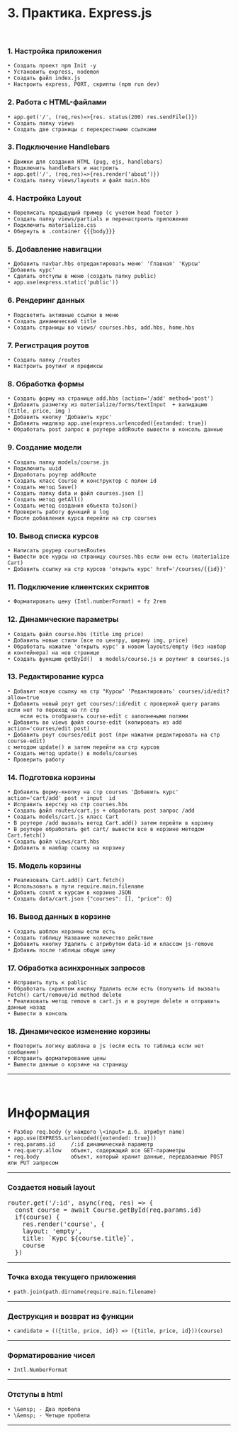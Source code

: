 # 3. Практика. Express.js
&emsp;  
### 1. Настройка приложения
	• Создать проект npm Init -y
	• Установить express, nodemon
	• Создать файл index.js
	• Настроить express, PORT, скрипты (npm run dev)

### 2. Работа с HTML-файлами
	• app.get('/', (req,res)=>{res. status(200) res.sendFile()})
	• Создать папку views
	• Создать две страницы с перекрестными ссылками

### 3. Подключение Handlebars
	• Движки для создания HTML (pug, ejs, handlebars)
	• Подключить handleBars и настроить
	• app.get('/', (req,res)=>{res.render('about')})
	• Создать папку views/layouts и файл main.hbs

### 4. Настройка Layout
	• Переписать предыдущий пример (с учетом head footer )
	• Создать папку views/partials и перенастроить приложение
	• Подключить materialize.css
	• Обернуть в .container {{{body}}}

### 5. Добавление навигации
	• Добавить navbar.hbs отредактировать меню' 'Главная' 'Курсы' 'Добавить курс'
	• Сделать отступы в меню (создать папку public)
	• app.use(express.static('public'))

### 6. Рендеринг данных
	• Подсветить активные ссылки в меню
	• Создать динамический title
	• Создать страницы во views/ courses.hbs, add.hbs, home.hbs

### 7. Регистрация роутов
	• Создать папку /routes
	• Настроить роутинг и префиксы

### 8. Обработка формы
	• Создать форму на странице add.hbs (action='/add' method='post')
	• Добавить разметку из materialize/forms/textInput  + валидацию (title, price, img )
	• Добавить кнопку 'Добавить курс'
	• Добавить мидлвэр app.use(express.urlencoded({extanded: true})
	• Обработать post запрос в роутере addRoute вывести в консоль данные

### 9. Создание модели
	• Создать папку models/course.js
	• Подключить uuid
	• Доработать роутер addRoute
	• Cоздать класс Course и конструктор с полем id
	• Создать метод Save()
	• Создать папку data и файл courses.json []
	• Создать метод getAll()
	• Создать метод создания объекта toJson()
	• Проверить работу функций в log
	• После добавления курса перейти на стр courses

### 10. Вывод списка курсов
	• Написать роурер coursesRoutes
	• Вывести все курсы на страницу courses.hbs если они есть (materialize Cart)
	• Добавить ссылку на стр курсов 'открыть курс' href='/courses/{{id}}'

### 11. Подключение клиентских скриптов
	• Форматировать цену (Intl.numberFormat) + fz 2rem

### 12. Динамические параметры
	• Cоздать файл course.hbs (title img price)
	• Добавить новые стили (все по центру, ширину img, price)
	• Обработать нажатие 'открыть курс' в новом layouts/empty (без навбар и контейнера) на нов странице
	• Создать функцию getById()  в models/course.js и роутинг в courses.js

### 13. Редактирование курса
	• Добавит новую ссылку на стр "Курсы" 'Pедактировать' courses/id/edit?allow=true
	• Добавить новый роут get courses/:id/edit c проверкой query params если нет то переход на гл стр
		если есть отобразить course-edit с заполнеными полями
	• Добавить во views файл course-edit (копировать из add action='courses/edit post)
	• Добавить роут courses/edit post (при нажатии редактировать на стр course-edit)
	с методом update() и затем перейти на стр курсов
	• Создать метод update() в models/courses
	• Проверить работу

### 14. Подготовка корзины
	• Добавить форму-кнопку на стр courses 'Добавить курс' action='cart/add' post + input  id
	• Исправить верстку на стр courses.hbs
	• Создать файл routes/cart.js + обработать post запрос /add
	• Создать models/cart.js класс Cart
	• В роутере /add вызвать ветод Cart.add() затем перейти в корзину
	• В роутере обработать get cart/ вывести все в корзине методом Cart.fetch()
	• Создать файл views/cart.hbs
	• Добавить в навбар ссылку на корзину
	
### 15. Модель корзины
	• Реализовать Cart.add() Cart.fetch()
	• Использовать в пути require.main.filename
	• Добаить count к курсам в корзине JSON
	• Создать data/cart.json {"courses": [], "price": 0}

### 16. Вывод данных в корзине
	• Создать шаблон корзины если есть
	• Создать таблицу Название количество действие
	• Добавить кнопку Удалить с атрибутом data-id и классом js-remove
	• Добавиь после таблицы общую цену

### 17. Обработка асинхронных запросов
	• Исправить путь к pablic
	• Обработать скриптом кнопку Удалить если есть (получить id вызвать  Fetch() cart/remove/id method delete
	• Реализовать метод remove в cart.js и в роутере delete и отправить данные назад
	• Вывести в консоль

### 18. Динамическое изменение корзины
	• Повторить логику шаблона в js (если есть то таблица если нет сообщение)
	• Исправить форматирование цены
	• Вывести данные о корзине на страницу
***
&emsp;
# Информация
	• Разбор req.body (у каждого \<input> д.б. атрибут name)
	• app.use(EXPRESS.urlencoded({extended: true}))
	• req.params.id     /:id динамический параметр 
	• req.query.allow   объект, содержащий все GET-параметры 
	• req.body          объект, который хранит данные, передаваемые POST или PUT запросом
***
### Создается новый layout
<pre>router.get('/:id', async(req, res) => {
  const course = await Course.getById(req.params.id)
  if(course) {
    res.render('course', {
    layout: 'empty',
    title: `Курс ${course.title}`,
    course
  })</pre>
***
### Точка входа текущего приложения 
	• path.join(path.dirname(require.main.filename)
***
### Деструкция и возврат из функции
	• candidate = (({title, price, id}) => ({title, price, id}))(course)
***
### Форматирование чисел
	• Intl.NumberFormat
***
### Отступы в html
	• \&ensp; - Два пробела  
	• \&emsp; - Четыре пробела
***